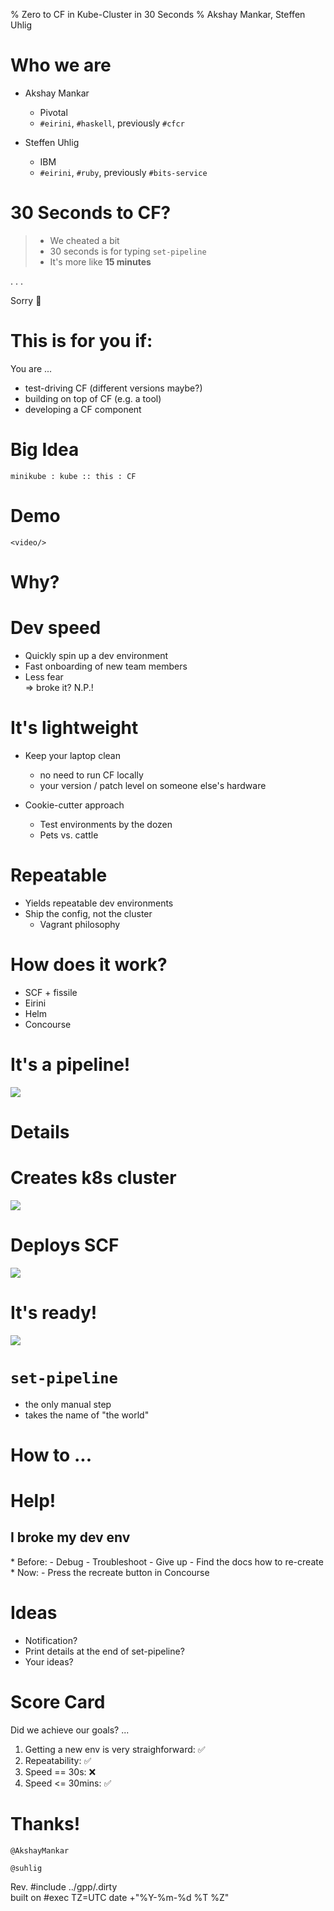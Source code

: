 % Zero to CF in Kube-Cluster in 30 Seconds
% Akshay Mankar, Steffen Uhlig

# Who we are

- Akshay Mankar
  * Pivotal
  * `#eirini`, `#haskell`, previously `#cfcr`

- Steffen Uhlig
  * IBM
  * `#eirini`, `#ruby`, previously `#bits-service`

# 30 Seconds to CF?

>* We cheated a bit
>* 30 seconds is for typing `set-pipeline`
>* It's more like **15 minutes**

. . .

Sorry 🤠

# This is for you if:

You are ...

* test-driving CF (different versions maybe?)
* building on top of CF (e.g. a tool)
* developing a CF component

# Big Idea

`minikube : kube :: this : CF`

# Demo

`<video/>`

# Why?

# Dev speed

- Quickly spin up a dev environment
- Fast onboarding of new team members
- Less fear<br/>
  => broke it? N.P.!

# It's lightweight

* Keep your laptop clean
  - no need to run CF locally
  - your version / patch level on someone else's hardware

* Cookie-cutter approach
  - Test environments by the dozen
  - Pets vs. cattle

# Repeatable

* Yields repeatable dev environments
* Ship the config, not the cluster
  - Vagrant philosophy

# How does it work?

* SCF + fissile
* Eirini
* Helm
* Concourse

# It's a pipeline!

![](pipeline-sketch.jpg)

# Details


# Creates k8s cluster

![](pipeline-cluster-management.png)

# Deploys SCF

![](pipeline-deploy-scf.png)

# It's ready!

![](welcome-to-scf.png)

# `set-pipeline`

* the only manual step
* takes the name of "the world"

# How to ...

# Help!

## I broke my dev env

<div id="left">
* Before:
  - Debug
  - Troubleshoot
  - Give up
  - Find the docs how to re-create
</div>

<div id="right">
* Now:
  - Press the recreate button in Concourse
</div>

# Ideas

* Notification?
* Print details at the end of set-pipeline?
* Your ideas?

# Score Card

Did we achieve our goals? ...

1. Getting a new env is very straighforward: ✅
1. Repeatability: ✅
1. Speed == 30s: ❌
1. Speed <= 30mins: ✅

# Thanks!

`@AkshayMankar`

`@suhlig`

<div class="mini">
  Rev.
  #include ../gpp/.dirty

  <br/>
  built on
  #exec TZ=UTC date +"%Y-%m-%d %T %Z"
 </div>
